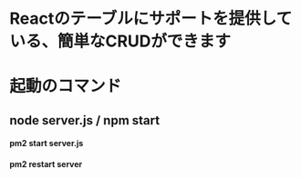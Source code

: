 # Reactのテーブルにサポートを提供している、簡単なCRUDができます

# 起動のコマンド
## node server.js / npm start

#### pm2 start server.js
#### pm2 restart server
